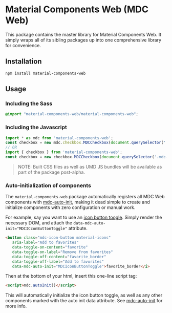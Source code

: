 # Material Components Web (MDC Web)

This package contains the master library for Material Components Web. It simply wraps all of its
sibling packages up into one comprehensive library for convenience.

## Installation

```
npm install material-components-web
```

## Usage

### Including the Sass

```scss
@import "material-components-web/material-components-web";
```

### Including the Javascript

```js
import * as mdc from 'material-components-web';
const checkbox = new mdc.checkbox.MDCCheckbox(document.querySelector('.mdc-checkbox'));
// OR
import { checkbox } from 'material-components-web';
const checkbox = new checkbox.MDCCheckbox(document.querySelector('.mdc-checkbox'));
```

> NOTE: Built CSS files as well as UMD JS bundles will be available as part of the package
> post-alpha.

### Auto-initialization of components

The `material-components-web` package automatically registers all MDC Web components with
[mdc-auto-init](../mdc-auto-init), making it dead simple to create and initialize components
with zero configuration or manual work.

For example, say you want to use an [icon button toogle](../mdc-icon-button). Simply render the necessary
DOM, and attach the `data-mdc-auto-init="MDCICconButtonToggle"` attribute.

```html
<button class="mdc-icon-button material-icons" 
   aria-label="Add to favorites"
   data-toggle-on-content="favorite"
   data-toggle-on-label="Remove from favorites"
   data-toggle-off-content="favorite_border"
   data-toggle-off-label="Add to favorites"
   data-mdc-auto-init="MDCIconButtonToggle">favorite_border</i>
```

Then at the bottom of your html, insert this one-line script tag:

```html
<script>mdc.autoInit()</script>
```

This will automatically initialize the icon button toggle, as well as any other components marked with the
auto init data attribute. See [mdc-auto-init](../mdc-auto-init) for more info.
